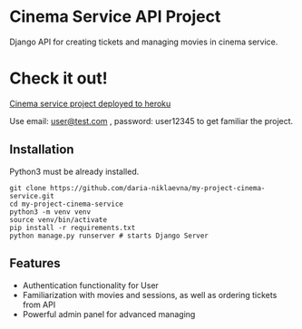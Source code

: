 #  Cinema Service API Project

Django API for creating tickets and managing movies in cinema service.

# Check it out!

[Cinema service project deployed to heroku]()

Use email: user@test.com , password: user12345 to get familiar the project.

## Installation

Python3 must be already installed.

``` shell
git clone https://github.com/daria-niklaevna/my-project-cinema-service.git
cd my-project-cinema-service
python3 -m venv venv
source venv/bin/activate
pip install -r requirements.txt
python manage.py runserver # starts Django Server
```

## Features

* Authentication functionality for User
* Familiarization with movies and sessions, as well as ordering tickets from API
* Powerful admin panel for advanced managing


